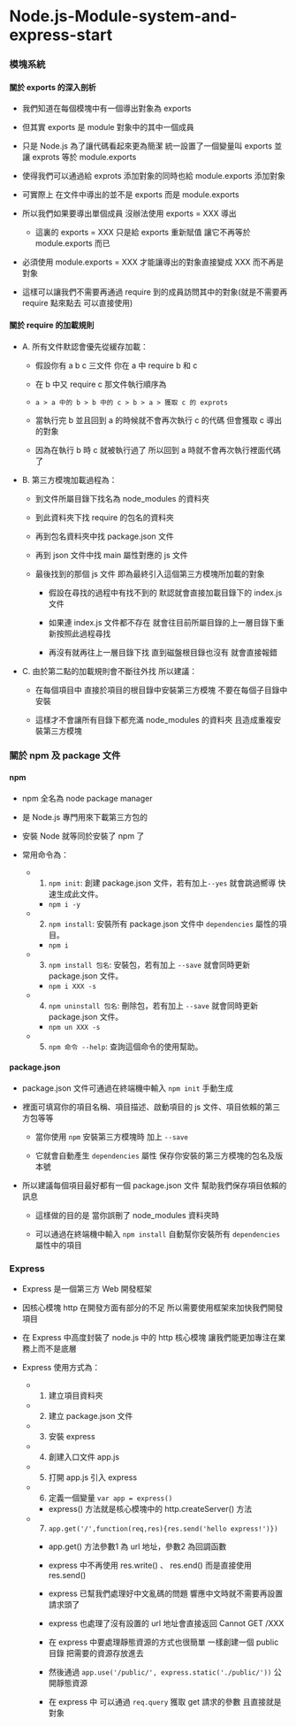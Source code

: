 # Node.js-Module-system-and-express-start
  
 ### 模塊系統

#### 關於 exports 的深入剖析

 - 我們知道在每個模塊中有一個導出對象為 exports
 
 - 但其實 exports 是 module 對象中的其中一個成員
 
 - 只是 Node.js 為了讓代碼看起來更為簡潔 統一設置了一個變量叫 exports 並讓 exprots 等於 module.exports
 
 - 使得我們可以通過給 exprots 添加對象的同時也給 module.exports 添加對象
 
 - 可實際上 在文件中導出的並不是 exports 而是 module.exports
 
 - 所以我們如果要導出單個成員 沒辦法使用 exports = XXX 導出
 
    * 這裏的 exports = XXX 只是給 exports 重新賦值 讓它不再等於 module.exports 而已
 
 - 必須使用 module.exports = XXX 才能讓導出的對象直接變成 XXX 而不再是對象
 
 - 這樣可以讓我們不需要再通過 require 到的成員訪問其中的對象(就是不需要再 require 點來點去 可以直接使用)

#### 關於 require 的加載規則

- A. 所有文件默認會優先從緩存加載：

  * 假設你有 a b c 三文件 你在 a 中 require b 和 c
  
  * 在 b 中又 require c 那文件執行順序為
  
  * `a > a 中的 b > b 中的 c > b > a > 獲取 c 的 exprots`
  
  * 當執行完 b 並且回到 a 的時候就不會再次執行 c 的代碼 但會獲取 c 導出的對象
  
  * 因為在執行 b 時 c 就被執行過了 所以回到 a 時就不會再次執行裡面代碼了
  
- B. 第三方模塊加載過程為：

  * 到文件所屬目錄下找名為 node_modules 的資料夾
  
  * 到此資料夾下找 require 的包名的資料夾
  
  * 再到包名資料夾中找 package.json 文件
  
  * 再到 json 文件中找 main 屬性對應的 js 文件
  
  * 最後找到的那個 js 文件 即為最終引入這個第三方模塊所加載的對象
  
    - 假設在尋找的過程中有找不到的 默認就會直接加載目錄下的 index.js 文件
  
    - 如果連 index.js 文件都不存在 就會往目前所屬目錄的上一層目錄下重新按照此過程尋找
  
    - 再沒有就再往上一層目錄下找 直到磁盤根目錄也沒有 就會直接報錯

- C. 由於第二點的加載規則會不斷往外找 所以建議：
  
  * 在每個項目中 直接於項目的根目錄中安裝第三方模塊 不要在每個子目錄中安裝
  
  * 這樣才不會讓所有目錄下都充滿 node_modules 的資料夾 且造成重複安裝第三方模塊

### 關於 npm 及 package 文件

#### npm

- npm 全名為 node package manager

- 是 Node.js 專門用來下載第三方包的

- 安裝 Node 就等同於安裝了 npm 了

- 常用命令為：

  + 1. `npm init`: 創建 package.json 文件，若有加上`--yes` 就會跳過嚮導 快速生成此文件。
    * `npm i -y`
  + 2. `npm install`: 安裝所有 package.json 文件中 `dependencies` 屬性的項目。
    * `npm i`
  + 3. `npm install 包名`: 安裝包，若有加上 `--save` 就會同時更新 package.json 文件。
    * `npm i XXX -s`
  + 4. `npm uninstall 包名`: 刪除包，若有加上 `--save` 就會同時更新 package.json 文件。
    * `npm un XXX -s`
  + 5. `npm 命令 --help`: 查詢這個命令的使用幫助。

#### package.json

- package.json 文件可通過在終端機中輸入 `npm init` 手動生成

- 裡面可填寫你的項目名稱、項目描述、啟動項目的 js 文件、項目依賴的第三方包等等
  
  * 當你使用 `npm` 安裝第三方模塊時 加上 `--save`
  
  * 它就會自動產生 `dependencies` 屬性 保存你安裝的第三方模塊的包名及版本號
  
- 所以建議每個項目最好都有一個 package.json 文件 幫助我們保存項目依賴的訊息
  
  * 這樣做的目的是 當你誤刪了 node_modules 資料夾時

  * 可以通過在終端機中輸入 `npm install` 自動幫你安裝所有 `dependencies` 屬性中的項目

### Express

- Express 是一個第三方 Web 開發框架

- 因核心模塊 http 在開發方面有部分的不足 所以需要使用框架來加快我們開發項目

- 在 Express 中高度封裝了 node.js 中的 http 核心模塊 讓我們能更加專注在業務上而不是底層

- Express 使用方式為：
  
  + 1. 建立項目資料夾
  
  + 2. 建立 package.json 文件

  + 3. 安裝 express

  + 4. 創建入口文件 app.js
  
  + 5. 打開 app.js 引入 express

  + 6. 定義一個變量 `var app = express()`
    
    * express() 方法就是核心模塊中的 http.createServer() 方法

  + 7. `app.get('/',function(req,res){res.send('hello express!')})`
  
    * app.get() 方法參數1 為 url 地址，參數2 為回調函數

    * express 中不再使用 res.write() 、 res.end() 而是直接使用 res.send()
    
    * express 已幫我們處理好中文亂碼的問題 響應中文時就不需要再設置請求頭了

    * express 也處理了沒有設置的 url 地址會直接返回 Cannot GET /XXX

    * 在 express 中要處理靜態資源的方式也很簡單 一樣創建一個 public 目錄 把需要的資源存放進去

    * 然後通過 `app.use('/public/', express.static('./public/'))` 公開靜態資源

    * 在 express 中 可以通過 `req.query` 獲取 get 請求的參數 且直接就是對象
